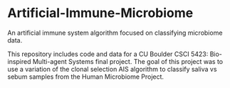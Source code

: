 # Artificial-Immune-Microbiome
 An artificial immune system algorithm focused on classifying microbiome data. 
 
 This repository includes code and data for a CU Boulder CSCI 5423: Bio-inspired Multi-agent Systems final project. The goal of this project was to use a variation of the clonal selection AIS algorithm to classify saliva vs sebum samples from the Human Microbiome Project.
